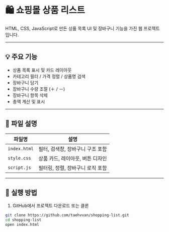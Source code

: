 # 🛍️ 쇼핑몰 상품 리스트

HTML, CSS, JavaScript로 만든 상품 목록 UI 및 장바구니 기능을 가진 웹 프로젝트입니다.

---

## 💡 주요 기능

- 상품 목록 표시 및 카드 레이아웃
- 카테고리 필터 / 가격 정렬 / 상품명 검색
- 장바구니 담기
- 장바구니 수량 조절 (＋ / －)
- 장바구니 항목 삭제
- 총액 계산 및 표시

---

## 📁 파일 설명

| 파일명         | 설명 |
|----------------|------|
| `index.html`   | 필터, 검색창, 장바구니 구조 포함 |
| `style.css`    | 상품 카드, 레이아웃, 버튼 디자인 |
| `script.js`    | 필터링, 정렬, 장바구니 로직 포함 |

---

## 🧪 실행 방법

1. GitHub에서 프로젝트 다운로드 또는 클론

```bash
git clone https://github.com/taehvvan/shopping-list.git
cd shopping-list
open index.html


